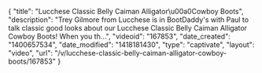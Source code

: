 {
    "title": "Lucchese Classic Belly Caiman Alligator\u00a0Cowboy Boots",
    "description": "Trey Gilmore from Lucchese is in BootDaddy's with Paul to talk classic good looks about our Lucchese Classic Belly Caiman Alligator Cowboy Boots! When you th...",
    "videoid": "167853",
    "date_created": "1400657534",
    "date_modified": "1418181430",
    "type": "captivate",
    "layout": "video",
    "url": "\/v\/lucchese-classic-belly-caiman-alligator-cowboy-boots\/167853"
}